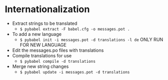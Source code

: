 # Internationalization


* Extract strings to be translated
  * `$ pybabel extract -F babel.cfg -o messages.pot .`
* To add a new language
  * `$ pybabel init -i messages.pot -d translations -l de` ONLY RUN FOR NEW LANGUAGE
* Edit the messages.po files with translations
* Compile translations for use
  * `$ pybabel compile -d translations`
* Merge new string changes
  * `$ pybabel update -i messages.pot -d translations`
